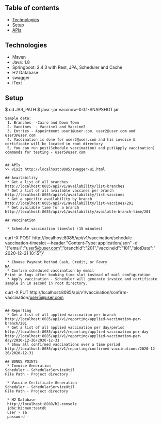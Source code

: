 ## Table of contents
* [Technologies](#technologies)
* [Setup](#setup)
* [APIs](#apis)

## Technologies
* Maven
* Java: 1.8
* Springboot: 2.4.3 with Rest, JPA, Scheduler and Cache
* H2 Database
* swagger
* iText
	
## Setup
$ cd JAR_PATH
$ java -jar vaccnow-0.0.1-SNAPSHOT.jar

```
Sample data:
 1. Branches  -Cairo and Down Town
 2. Vaccines  - Vaccine1 and Vaccine2
 3. Entries - Appointment user1@user.com, user2@user.com and user3@user.com
 4. Vaccination is done for user2@user.com and his invoice & certificate will be located in root directory
 5. You can run post(Schedule vaccination) and put(Apply vaccination) commands for testing - user5@user.com


## APIs
>> visit http://localhost:8085/swagger-ui.html

## Availability
 * Get a list of all branches
http://localhost:8085/api/v1/availability/list-branches
 * Get a list of all available vaccines per branch
http://localhost:8085/api/v1/availability/list-vaccines
 * Get a specific availability by branch
http://localhost:8085/api/v1/availability/list-vaccines/201
 * Get available time for a branch
http://localhost:8085/api/v1/availability/available-branch-time/201

## Vaccination

 * Schedule vaccination timeslot (15 minutes)
```
curl -X POST http://localhost:8085/api/v1/vaccination/schedule-vaccination-timeslot --header "Content-Type: application/json" -d '{"email":"user5@user.com","branchId":"201","vaccineId":"101","slotDate":"2020-12-31 10:15"}'
```
 * Choose Payment Method Cash, Credit, or Fawry
NA
 * Confirm scheduled vaccination by email
Print in logs after booking time slot instead of mail configuration
 * Apply vaccination - Scheduler will generate invoice and certificate sample in 10 second in root directory.
```
curl -X PUT http://localhost:8085/api/v1/vaccination/confirm-vaccination/user5@user.com
```

## Reporting
 * Get a list of all applied vaccination per branch
http://localhost:8085/api/v1/reporting/applied-vaccination-per-branch/201
 * Get a list of all applied vaccination per day/period
http://localhost:8085/api/v1/reporting/applied-vaccination-per-day
http://localhost:8085/api/v1/reporting/applied-vaccination-per-day/2020-12-26/2020-12-31
 * Show all confirmed vaccinations over a time period 
http://localhost:8085/api/v1/reporting/confirmed-vaccinations/2020-12-26/2020-12-31

## BONUS POINTS
 * Invoice Generation
Scheduler - SchedularServiceUtil
File Path - Project directory

 * Vaccine Certificate Generation
Scheduler - SchedularServiceUtil
File Path - Project directory

 * H2 Database
 http://localhost:8080/h2-console
 jdbc:h2:mem:testdb
 user - sa
 password - 

